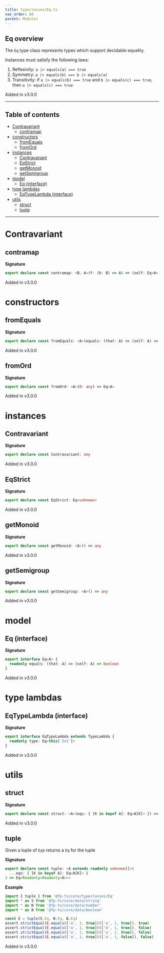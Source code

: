```yaml
---
title: typeclasses/Eq.ts
nav_order: 60
parent: Modules
---
```


## Eq overview

The `Eq` type class represents types which support decidable equality.

Instances must satisfy the following laws:

1. Reflexivity: `a |> equals(a) === true`
2. Symmetry: `a |> equals(b) === b |> equals(a)`
3. Transitivity: if `a |> equals(b) === true` and `b |> equals(c) === true`, then `a |> equals(c) === true`

Added in v3.0.0

---

<h2 class="text-delta">Table of contents</h2>

- [Contravariant](#contravariant)
  - [contramap](#contramap)
- [constructors](#constructors)
  - [fromEquals](#fromequals)
  - [fromOrd](#fromord)
- [instances](#instances)
  - [Contravariant](#contravariant-1)
  - [EqStrict](#eqstrict)
  - [getMonoid](#getmonoid)
  - [getSemigroup](#getsemigroup)
- [model](#model)
  - [Eq (interface)](#eq-interface)
- [type lambdas](#type-lambdas)
  - [EqTypeLambda (interface)](#eqtypelambda-interface)
- [utils](#utils)
  - [struct](#struct)
  - [tuple](#tuple)

---

# Contravariant

## contramap

**Signature**

```ts
export declare const contramap: <B, A>(f: (b: B) => A) => (self: Eq<A>) => Eq<B>
```

Added in v3.0.0

# constructors

## fromEquals

**Signature**

```ts
export declare const fromEquals: <A>(equals: (that: A) => (self: A) => boolean) => Eq<A>
```

Added in v3.0.0

## fromOrd

**Signature**

```ts
export declare const fromOrd: <A>(O: any) => Eq<A>
```

Added in v3.0.0

# instances

## Contravariant

**Signature**

```ts
export declare const Contravariant: any
```

Added in v3.0.0

## EqStrict

**Signature**

```ts
export declare const EqStrict: Eq<unknown>
```

Added in v3.0.0

## getMonoid

**Signature**

```ts
export declare const getMonoid: <A>() => any
```

Added in v3.0.0

## getSemigroup

**Signature**

```ts
export declare const getSemigroup: <A>() => any
```

Added in v3.0.0

# model

## Eq (interface)

**Signature**

```ts
export interface Eq<A> {
  readonly equals: (that: A) => (self: A) => boolean
}
```

Added in v3.0.0

# type lambdas

## EqTypeLambda (interface)

**Signature**

```ts
export interface EqTypeLambda extends TypeLambda {
  readonly type: Eq<this['In1']>
}
```

Added in v3.0.0

# utils

## struct

**Signature**

```ts
export declare const struct: <A>(eqs: { [K in keyof A]: Eq<A[K]> }) => Eq<{ readonly [K in keyof A]: A[K] }>
```

Added in v3.0.0

## tuple

Given a tuple of `Eq`s returns a `Eq` for the tuple

**Signature**

```ts
export declare const tuple: <A extends readonly unknown[]>(
  ...eqs: { [K in keyof A]: Eq<A[K]> }
) => Eq<Readonly<Readonly<A>>>
```

**Example**

```ts
import { tuple } from '@fp-ts/core/typeclasses/Eq'
import * as S from '@fp-ts/core/data/string'
import * as N from '@fp-ts/core/data/number'
import * as B from '@fp-ts/core/data/boolean'

const E = tuple(S.Eq, N.Eq, B.Eq)
assert.strictEqual(E.equals(['a', 1, true])(['a', 1, true]), true)
assert.strictEqual(E.equals(['a', 1, true])(['b', 1, true]), false)
assert.strictEqual(E.equals(['a', 1, true])(['a', 2, true]), false)
assert.strictEqual(E.equals(['a', 1, true])(['a', 1, false]), false)
```

Added in v3.0.0
